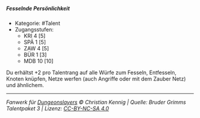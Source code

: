 <!---
Dies ist ein Fanwerk für DUNGEONSLAYERS © von Christian Kennig

Quellen:      [Bruder Grimms Talentpaket 3](https://www.f-space.de/ds4/downloads.html)
              [Talentbeschreibungen](https://www.f-space.de/ds4/tools-talentcards.html)
License:      [CC-BY-NC-SA 4.0](https://creativecommons.org/licenses/by-nc-sa/4.0/deed.de)
Richtlinien:  [Fanwerkrichtlinien](https://www.dungeonslayers.net/fanwerk-richtlinien/)
Autor:        Zauberlehrling
-->

##### Fesselnde Persönlichkeit

- Kategorie: #Talent
- Zugangsstufen:
  - KRI 4 [5]
  - SPÄ 1 [5]
  - ZAW 4 [5]
  - BÜR 1 [3]
  - MDB 10 [10]

Du erhältst +2 pro Talentrang auf alle Würfe zum Fesseln, Entfesseln, Knoten knüpfen, Netze werfen (auch Angriffe oder mit dem Zauber Netz) und ähnlichem.

---

_Fanwerk für [Dungeonslayers](https://www.dungeonslayers.net/) © Christian Kennig | Quelle: Bruder Grimms Talentpaket 3 | Lizenz: [CC-BY-NC-SA 4.0](https://creativecommons.org/licenses/by-nc-sa/4.0/deed.de)_
